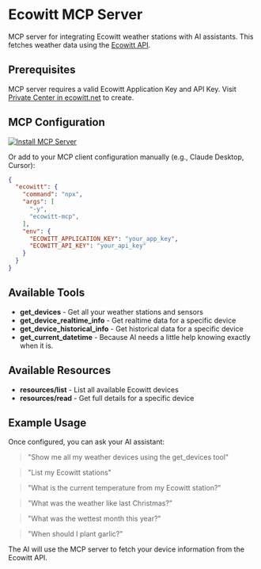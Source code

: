 # Ecowitt MCP Server

MCP server for integrating Ecowitt weather stations with AI assistants. This fetches weather data using the [Ecowitt API](https://doc.ecowitt.net/web/#/apiv3en).

## Prerequisites

MCP server requires a valid Ecowitt Application Key and API Key. Visit [Private Center in ecowitt.net](https://www.ecowitt.net/home/user) to create.

## MCP Configuration

[![Install MCP Server](https://cursor.com/deeplink/mcp-install-dark.svg)](cursor://anysphere.cursor-deeplink/mcp/install?name=ecowitt&config=eyJjb21tYW5kIjoibnB4IC15IGVjb3dpdHQtbWNwIiwiZW52Ijp7IkVDT1dJVFRfQVBQTElDQVRJT05fS0VZIjoieW91cl9hcHBfa2V5IiwiRUNPV0lUVF9BUElfS0VZIjoieW91cl9hcGlfa2V5In19)

Or add to your MCP client configuration manually (e.g., Claude Desktop, Cursor):

```json
{
  "ecowitt": {
    "command": "npx",
    "args": [
      "-y",
      "ecowitt-mcp",
    ],
    "env": {
      "ECOWITT_APPLICATION_KEY": "your_app_key",
      "ECOWITT_API_KEY": "your_api_key"
    }
  }
}
```

## Available Tools

- **get_devices** - Get all your weather stations and sensors
- **get_device_realtime_info** - Get realtime data for a specific device
- **get_device_historical_info** - Get historical data for a specific device
- **get_current_datetime** - Because AI needs a little help knowing exactly when it is.

## Available Resources

- **resources/list** - List all available Ecowitt devices
- **resources/read** - Get full details for a specific device

## Example Usage

Once configured, you can ask your AI assistant:

> "Show me all my weather devices using the get_devices tool"

> "List my Ecowitt stations"

> "What is the current temperature from my Ecowitt station?"

> "What was the weather like last Christmas?"

> "What was the wettest month this year?"

> "When should I plant garlic?"

The AI will use the MCP server to fetch your device information from the Ecowitt API.
